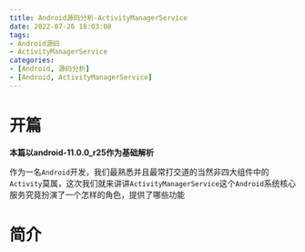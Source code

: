 ```yaml
---
title: Android源码分析-ActivityManagerService
date: 2022-07-26 18:03:08
tags: 
- Android源码
- ActivityManagerService
categories: 
- [Android, 源码分析]
- [Android, ActivityManagerService]
---
```


# 开篇

**本篇以android-11.0.0_r25作为基础解析**

作为一名`Android`开发，我们最熟悉并且最常打交道的当然非四大组件中的`Activity`莫属，这次我们就来讲讲`ActivityManagerService`这个`Android`系统核心服务究竟扮演了一个怎样的角色，提供了哪些功能

# 简介

